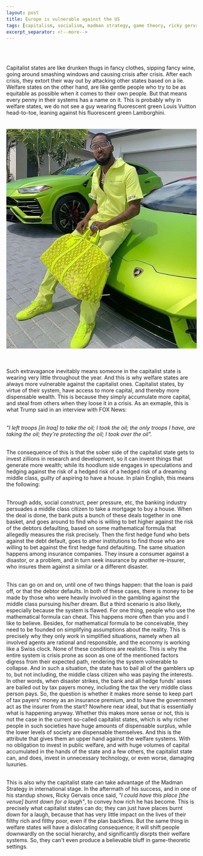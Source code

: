```yaml
---
layout: post
title: Europe is vulnerable against the US
tags: [capitalism, socialism, madman strategy, game theory, ricky gervais]
excerpt_separator: <!--more-->
---
```




<br><br>

<p align="justify">
    
  
  
Capitalist states are like drunken thugs in fancy clothes, sipping fancy wine, going around smashing windows and causing crisis after crisis.
After each crisis, they extort their way out by attacking other states based on a lie. <!--more-->
Welfare states on the other hand, are like gentle people who try to be as equitable as possible when it comes to their own people. 
But that means every penny in their systems has a name on it. This is probably why in welfare states, we do not see a guy wearing fluorescent green Louis Vuitton head-to-toe, leaning against his fluorescent green Lamborghini.<br><br>

</p>    
    
<p align="center">
      <img alt="Lamborghini" src="/assets/img/pexels/lamborghini.jpg">
</p>
<br>
<p align="justify">
    
  

Such extravagance inevitably means someone in the capitalist state is wearing very little throughout the year. 
And this is why welfare states are always more vulnerable against the capitalist ones. 
Capitalist states, by virtue of their system, have access to more capital, and thereby more dispensable wealth. 
This is because they simply accumulate more capital, and steal from others when they loose it in a crisis. As an exmaple, this is what Trump said in an interview with FOX News: <br><br>
  
<em>"I left troops [in Iraq] to take the oil; I took the oil; the only troops I have, are taking the oil; they're protecting the oil; I took over the oil".</em> <br><br>
  
The consequence of this is that the sober side of the capitalist state gets to invest zillions in research and development, so it can invent things that generate more wealth; while its hoodlum side engages in speculations and hedging against the risk of a hedged risk of a hedged risk of a dreaming middle class, guilty of aspiring to have a house. In plain English, this means the following: <br><br>
    
Through adds, social construct, peer pressure, etc, the banking industry persuades a middle class citizen to take a mortgage to buy a house. When the deal is done, the bank puts a bunch of these deals together in one basket, and goes around to find who is willing to bet higher against the risk of the debtors defaulting, based on some mathematical formula that allegedly measures the risk precisely. Then the first hedge fund who bets against the debt default, goes to ather institutions to find those who are willing to bet against the first hedge fund defaulting. The same situation happens among insurance companies. They insure a consumer against a disastor, or a problem, and in turn seek insurance by another re-insurer, who insures them against a similar or a different disaster. 
 <br><br>
    
This can go on and on, until one of two things happen: that the loan is paid off, or that the debtor defaults. In both of these cases, there is money to be made by those who were heavily involved in the gambling against the middle class pursuing his/her dream. But a third scenario is also likely, especially because the system is flawed. For one thing, people who use the mathematical formula can cheat. This happens more often than you and I like to believe. Besides, for mathematical formula to be conceivable, they need to be founded on simplifying assumptions about the reality. This is precisely why they only work in simplified situations, namely when all involved agents are rational and responsible, and the economy is working like a Swiss clock. None of these conditions are realistic. This is why the entire system is crisis prone as soon as one of the mentioned factors digress from their expected path, rendering the system volnerable to collapse. And in such a situation, the state has to bail all of the gamblers up to, but not including, the middle class citizen who was paying the interests. In other words, when disaster strikes, the bank and all hedge funds' asses are bailed out by tax payers money, including the tax the very middle class person pays. So, the question is whether it makes more sense to keep part of tax payers' money as an insurance premium, and to have the government act as the insurer from the start? Nowhere near ideal, but that is essentially what is happening anyway. Whether this makes more sense or not, this is not the case in the current so-called capitalist states, which is why richer people in such societies have huge amounts of dispensable surplus, while the lower levels of society are dispensable themselves. And this is the attribute that gives them an upper hand against the welfare systems. With no obligation to invest in public welfare, and with huge volumes of capital accumulated in the hands of the state and a few others, the capitalist state can, and does, invest in unnecessary technology, or even worse, damaging luxuries. <br><br>
    
This is also why the capitalist state can take advantage of the Madman Strategy in international stage. 
In the aftermath of his success, and in one of his standup shows, Ricky Gervais once said, <em>"I could have this place [the venue] burnt down for a laugh"</em>, to convey how rich he has become. 
This is precisely what capitalist states can do; they can just have places burnt down for a laugh, because that has very little impact on the lives of their filthy rich and filthy poor, even if the plan backfires. But the same thing in welfare states will have a dislocating consequence; it will shift people downwardly on the social hierarchy, and significantly disrpts their welfare systems. So, they can't even produce a believable bluff in game-theoretic settings. 
 
 
 </p>  


<br><br>
